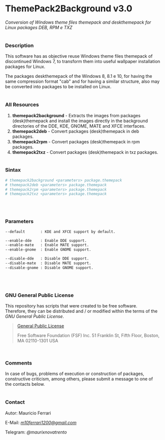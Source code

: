 # ThemePack2Background v3.0
*Conversion of Windows theme files themepack and deskthemepack for Linux packages DEB, RPM e TXZ*
<br/><br/>

### Description

This software has as objective reuse Windows theme files themepack of discontinued Windows 7, to transform them into useful wallpaper installation packages for Linux.

The packages deskthemepack of the Windows 8, 8.1 e 10, for having the same compression format "cab" and for having a similar structure, also may be converted into packages to be installed on Linux.
<br/><br/>

### All Resources

1) **themepack2background** - Extracts the images from packages (desk)themepack and install the images directly in the background directories of the DDE, KDE, GNOME, MATE and XFCE interfaces.<br/>
2) **themepack2deb** - Convert packages (desk)themepack in deb packages.<br/>
3) **themepack2rpm** - Convert packages (desk)themepack in rpm packages.<br/>
4) **themepack2txz** - Convert packages (desk)themepack in txz packages.
<br/><br/>

### Sintax
```sh
# themepack2background <parameters> package.themepack
# themepack2deb <parameters> package.themepack
# themepack2rpm <parameters> package.themepack
# themepack2txz <parameters> package.themepack
```
<br/><br/>

### Parameters
```sh
--default       : KDE and XFCE support by default.

--enable-dde    : Enable DDE support.
--enable-mate   : Enable MATE support.
--enable-gnome  : Enable GNOME support.

--disable-dde   : Disable DDE support.
--disable-mate  : Disable MATE support.
--disable-gnome : Disable GNOME support.
```
<br/><br/>

### GNU General Public License

This repository has scripts that were created to be free software.<br/>
Therefore, they can be distributed and / or modified within the terms of the *GNU General Public License*.

>[General Public License](https://pt.wikipedia.org/wiki/GNU_General_Public_License)
>
>Free Software Foundation (FSF) Inc. 51 Franklin St, Fifth Floor, Boston, MA 02110-1301 USA
<br/>

### Comments

In case of bugs, problems of execution or construction of packages, constructive criticism, among others, please submit a message to one of the contacts below.
<br/><br/>

### Contact

Autor: Mauricio Ferrari

E-Mail: *m10ferrari1200@gmail.com*

Telegram: *@maurixnovatrento*

